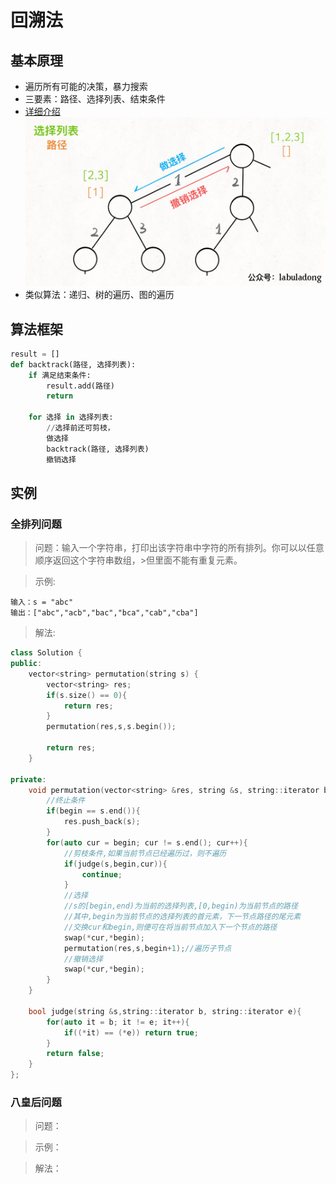# 回溯法

## 基本原理
- 遍历所有可能的决策，暴力搜索
- 三要素：路径、选择列表、结束条件
- [详细介绍](https://github.com/labuladong/fucking-algorithm/blob/master/%E7%AE%97%E6%B3%95%E6%80%9D%E7%BB%B4%E7%B3%BB%E5%88%97/%E5%9B%9E%E6%BA%AF%E7%AE%97%E6%B3%95%E8%AF%A6%E8%A7%A3%E4%BF%AE%E8%AE%A2%E7%89%88.md)
![](https://github.com/labuladong/fucking-algorithm/blob/master/pictures/backtracking/5.jpg)
- 类似算法：递归、树的遍历、图的遍历

## 算法框架
```python
result = []
def backtrack(路径, 选择列表):
    if 满足结束条件:
        result.add(路径)
        return

    for 选择 in 选择列表:
        //选择前还可剪枝，
        做选择
        backtrack(路径, 选择列表)
        撤销选择
```

## 实例
### 全排列问题
> 问题：输入一个字符串，打印出该字符串中字符的所有排列。你可以以任意顺序返回这个字符串数组，>但里面不能有重复元素。

>示例:
```
输入：s = "abc"
输出：["abc","acb","bac","bca","cab","cba"]
```

> 解法:
```c++
class Solution {
public:
    vector<string> permutation(string s) {
        vector<string> res;
        if(s.size() == 0){
            return res;
        }
        permutation(res,s,s.begin());

        return res;
    }

private:
    void permutation(vector<string> &res, string &s, string::iterator begin){
        //终止条件
        if(begin == s.end()){
            res.push_back(s);
        }
        for(auto cur = begin; cur != s.end(); cur++){
            //剪枝条件,如果当前节点已经遍历过，则不遍历
            if(judge(s,begin,cur)){
                continue;
            }
            //选择
            //s的[begin,end)为当前的选择列表,[0,begin)为当前节点的路径
            //其中,begin为当前节点的选择列表的首元素，下一节点路径的尾元素
            //交换cur和begin,则便可在将当前节点加入下一个节点的路径
            swap(*cur,*begin);
            permutation(res,s,begin+1);//遍历子节点
            //撤销选择
            swap(*cur,*begin);
        }
    }

    bool judge(string &s,string::iterator b, string::iterator e){
        for(auto it = b; it != e; it++){
            if((*it) == (*e)) return true;
        }
        return false;
    }
};
```

### 八皇后问题
> 问题：

> 示例：

> 解法：
